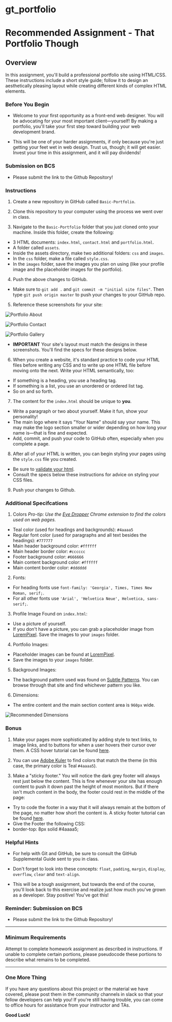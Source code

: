 # gt_portfolio

# Recommended Assignment - That Portfolio Though

## Overview

In this assignment, you'll build a professional portfolio site using HTML/CSS. These instructions include a short style guide; follow it to design an aesthetically pleasing layout while creating different kinds of complex HTML elements.

### Before You Begin

* Welcome to your first opportunity as a front-end web designer. You will be advocating for your most important client—yourself! By making a portfolio, you'll take your first step toward building your web development brand.

* This will be one of your harder assignments, if only because you're just getting your feet wet in web design. Trust us, though; it will get easier. Invest your time in this assignment, and it will pay dividends!

### Submission on BCS

* Please submit the link to the Github Repository!

### Instructions

1. Create a new repository in GitHub called `Basic-Portfolio`.

2. Clone this repository to your computer using the process we went over in class.

3. Navigate to the `Basic-Portfolio` folder that you just cloned onto your machine. Inside this folder, create the following:

* 3 HTML documents: `index.html`, `contact.html` and `portfolio.html`.
* A folder called `assets`.
* Inside the assets directory, make two additional folders: `css` and `images`.
* In the `css` folder, make a file called `style.css`.
* In the `images` folder, save the images you plan on using (like your profile image and the placeholder images for the portfolio).

4. Push the above changes to GitHub.

* Make sure to `git add .` and `git commit -m "initial site files"`. Then type `git push origin master` to push your changes to your GitHub repo.

5. Reference these screenshots for your site:

![Portfolio About](Images/portfolio-about-me.png)

![Portfolio Contact](Images/portfolio-contact.png)

![Portfolio Gallery](Images/portfolio-gallery.png)

* **IMPORTANT** Your site's layout must match the designs in these screenshots. You'll find the specs for these designs below.

6. When you create a website, it's standard practice to code your HTML files before writing any CSS and to write up one HTML file before moving onto the next. Write your HTML semantically, too:

* If something is a heading, you use a heading tag.
* If something is a list, you use an unordered or ordered list tag.
* So on and so forth.

7. The content for the `index.html` should be unique to **you**.

* Write a paragraph or two about yourself. Make it fun, show your personality!
* The main logo where it says "Your Name" should say your name. This may make the logo section smaller or wider depending on how long your name is—that is fine and expected.
* Add, commit, and push your code to GitHub often, especially when you complete a page.

8. After all of your HTML is written, you can begin styling your pages using the `style.css` file you created.

* Be sure to [validate your html](https://validator.w3.org/#validate_by_input).
* Consult the specs below these instructions for advice on styling your CSS files.

9. Push your changes to Github.

### Additional Specifcations

1. Colors _Pro-tip: Use the [Eye Dropper](https://chrome.google.com/webstore/detail/eye-dropper/hmdcmlfkchdmnmnmheododdhjedfccka) Chrome extension to find the colors used on web pages._
* Teal color (used for headings and backgrounds): `#4aaaa5`
* Regular font color (used for paragraphs and all text besides the headings): `#777777`
* Main header background color: `#ffffff`
* Main header border color: `#cccccc`
* Footer background color: `#666666`
* Main content background color: `#ffffff`
* Main content border color: `#dddddd`

2. Fonts:
* For heading fonts use `font-family: 'Georgia', Times, Times New Roman, serif;`.
* For all other fonts use `'Arial', 'Helvetica Neue', Helvetica, sans-serif;`.

3. Profile Image Found on `index.html`:
* Use a picture of yourself.
* If you don't have a picture, you can grab a placeholder image from [LoremPixel](http://lorempixel.com/). Save the images to your `images` folder.

4. Portfolio Images:
* Placeholder images can be found at [LoremPixel](http://lorempixel.com/).
* Save the images to your `images` folder.

5. Background Images:
* The background pattern used was found on [Subtle Patterns](https://subtlepatterns.com/). You can browse through that site and find whichever pattern you like.

6. Dimensions:
* The entire content and the main section content area is `960px` wide.

![Recommended Dimensions](Images/Recommended-Dimensions.png)

### Bonus

1. Make your pages more sophisticated by adding style to text links, to image links, and to buttons for when a user hovers their cursor over them. A CSS hover tutorial can be found [here](http://www.codeitpretty.com/2013/06/how-to-use-css-hover-effects.html).

2. You can use [Adobe Kuler](https://color.adobe.com/create/color-wheel/) to find colors that match the theme (in this case, the primary color is Teal `#4aaaa5`).

3. Make a "sticky footer." You will notice the dark grey footer will always rest just below the content. This is fine whenever your site has enough content to push it down past the height of most monitors. But if there isn't much content in the body, the footer could rest in the middle of the page:
* Try to code the footer in a way that it will always remain at the bottom of the page, no matter how short the content is. A sticky footer tutorial can be found [here](https://css-tricks.com/couple-takes-sticky-footer/).
* Give the Footer the following CSS:
* border-top: 8px solid #4aaaa5;

### Helpful Hints

* For help with Git and GitHub, be sure to consult the GitHub Supplemental Guide sent to you in class.

* Don't forget to look into these concepts: `float`, `padding`, `margin`, `display`, `overflow`, `clear` and `text-align`.

* This will be a tough assignment, but towards the end of the course, you'll look back to this exercise and realize just how much you've grown as a developer. Stay positive! You've got this!

### Reminder: Submission on BCS

* Please submit the link to the Github Repository!

- - -

### Minimum Requirements

Attempt to complete homework assignment as described in instructions. If unable to complete certain portions, please pseudocode these portions to describe what remains to be completed.

- - -

### One More Thing

If you have any questions about this project or the material we have covered, please post them in the community channels in slack so that your fellow developers can help you! If you're still having trouble, you can come to office hours for assistance from your instructor and TAs.

**Good Luck!**
